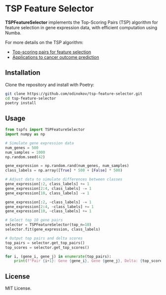 # TSP Feature Selector

**TSPFeatureSelector** implements the Top-Scoring Pairs (TSP) algorithm for feature selection in gene expression data, with efficient computation using Numba.

For more details on the TSP algorithm:
- [Top-scoring pairs for feature selection](https://bmcbioinformatics.biomedcentral.com/articles/10.1186/1471-2105-12-375)
- [Applications to cancer outcome prediction](https://academic.oup.com/bioinformatics/article/21/20/3896/203010)

## Installation

Clone the repository and install with Poetry:

```bash
git clone https://github.com/odinokov/tsp-feature-selector.git
cd tsp-feature-selector
poetry install
```

## Usage

```python
from tspfs import TSPFeatureSelector
import numpy as np

# Simulate gene expression data
num_genes = 500
num_samples = 1000
np.random.seed(42)

gene_expression = np.random.rand(num_genes, num_samples)
class_labels = np.array([True] * 500 + [False] * 500)

# Adjust data to simulate differences between classes
gene_expression[:2, class_labels] += 1
gene_expression[2:4, class_labels] -= 1
gene_expression[10, class_labels] -= 1

gene_expression[:2, ~class_labels] -= 1
gene_expression[2:4, ~class_labels] += 1
gene_expression[10, ~class_labels] += 1

# Select top 10 gene pairs
selector = TSPFeatureSelector(top_n=10)
selector.fit(gene_expression, class_labels)

# Output top pairs and delta scores
top_pairs = selector.get_top_pairs()
top_scores = selector.get_top_scores()

for i, (gene_i, gene_j) in enumerate(top_pairs):
    print(f"Pair {i+1}: Gene {gene_i}, Gene {gene_j}, Delta: {top_scores[i]:.2f}")
```

## License

MIT License.
